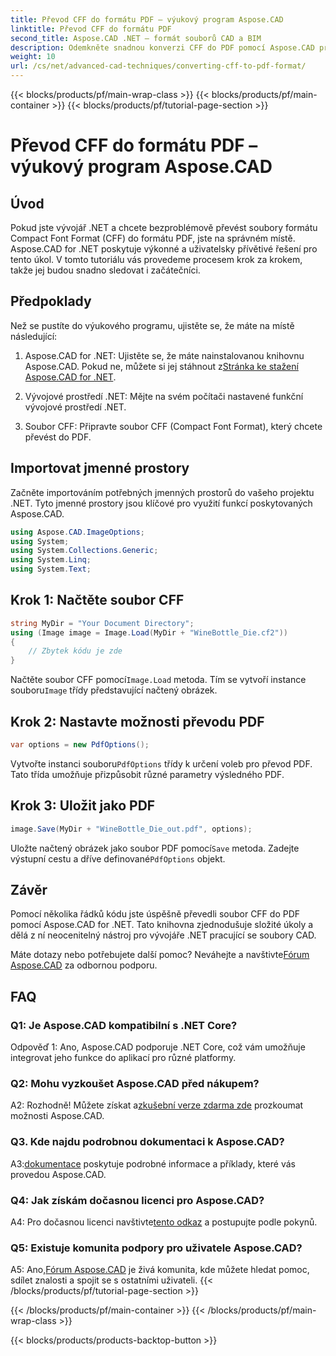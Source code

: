 ```yaml
---
title: Převod CFF do formátu PDF – výukový program Aspose.CAD
linktitle: Převod CFF do formátu PDF
second_title: Aspose.CAD .NET – formát souborů CAD a BIM
description: Odemkněte snadnou konverzi CFF do PDF pomocí Aspose.CAD pro .NET. Postupujte podle našeho podrobného průvodce.
weight: 10
url: /cs/net/advanced-cad-techniques/converting-cff-to-pdf-format/
---
```


{{< blocks/products/pf/main-wrap-class >}}
{{< blocks/products/pf/main-container >}}
{{< blocks/products/pf/tutorial-page-section >}}

# Převod CFF do formátu PDF – výukový program Aspose.CAD

## Úvod

Pokud jste vývojář .NET a chcete bezproblémově převést soubory formátu Compact Font Format (CFF) do formátu PDF, jste na správném místě. Aspose.CAD for .NET poskytuje výkonné a uživatelsky přívětivé řešení pro tento úkol. V tomto tutoriálu vás provedeme procesem krok za krokem, takže jej budou snadno sledovat i začátečníci.

## Předpoklady

Než se pustíte do výukového programu, ujistěte se, že máte na místě následující:

1. Aspose.CAD for .NET: Ujistěte se, že máte nainstalovanou knihovnu Aspose.CAD. Pokud ne, můžete si jej stáhnout z[Stránka ke stažení Aspose.CAD for .NET](https://releases.aspose.com/cad/net/).

2. Vývojové prostředí .NET: Mějte na svém počítači nastavené funkční vývojové prostředí .NET.

3. Soubor CFF: Připravte soubor CFF (Compact Font Format), který chcete převést do PDF.

## Importovat jmenné prostory

Začněte importováním potřebných jmenných prostorů do vašeho projektu .NET. Tyto jmenné prostory jsou klíčové pro využití funkcí poskytovaných Aspose.CAD.

```csharp
using Aspose.CAD.ImageOptions;
using System;
using System.Collections.Generic;
using System.Linq;
using System.Text;
```

## Krok 1: Načtěte soubor CFF

```csharp
string MyDir = "Your Document Directory";
using (Image image = Image.Load(MyDir + "WineBottle_Die.cf2"))
{
    // Zbytek kódu je zde
}
```

 Načtěte soubor CFF pomocí`Image.Load` metoda. Tím se vytvoří instance souboru`Image` třídy představující načtený obrázek.

## Krok 2: Nastavte možnosti převodu PDF

```csharp
var options = new PdfOptions();
```

 Vytvořte instanci souboru`PdfOptions` třídy k určení voleb pro převod PDF. Tato třída umožňuje přizpůsobit různé parametry výsledného PDF.

## Krok 3: Uložit jako PDF

```csharp
image.Save(MyDir + "WineBottle_Die_out.pdf", options);
```

 Uložte načtený obrázek jako soubor PDF pomocí`Save` metoda. Zadejte výstupní cestu a dříve definované`PdfOptions` objekt.

## Závěr

Pomocí několika řádků kódu jste úspěšně převedli soubor CFF do PDF pomocí Aspose.CAD for .NET. Tato knihovna zjednodušuje složité úkoly a dělá z ní neocenitelný nástroj pro vývojáře .NET pracující se soubory CAD.

 Máte dotazy nebo potřebujete další pomoc? Neváhejte a navštivte[Fórum Aspose.CAD](https://forum.aspose.com/c/cad/19) za odbornou podporu.

## FAQ

### Q1: Je Aspose.CAD kompatibilní s .NET Core?

Odpověď 1: Ano, Aspose.CAD podporuje .NET Core, což vám umožňuje integrovat jeho funkce do aplikací pro různé platformy.

### Q2: Mohu vyzkoušet Aspose.CAD před nákupem?

 A2: Rozhodně! Můžete získat a[zkušební verze zdarma zde](https://releases.aspose.com/) prozkoumat možnosti Aspose.CAD.

### Q3. Kde najdu podrobnou dokumentaci k Aspose.CAD?

 A3:[dokumentace](https://reference.aspose.com/cad/net/) poskytuje podrobné informace a příklady, které vás provedou Aspose.CAD.

### Q4: Jak získám dočasnou licenci pro Aspose.CAD?

 A4: Pro dočasnou licenci navštivte[tento odkaz](https://purchase.aspose.com/temporary-license/) a postupujte podle pokynů.

### Q5: Existuje komunita podpory pro uživatele Aspose.CAD?

 A5: Ano,[Fórum Aspose.CAD](https://forum.aspose.com/c/cad/19) je živá komunita, kde můžete hledat pomoc, sdílet znalosti a spojit se s ostatními uživateli.
{{< /blocks/products/pf/tutorial-page-section >}}

{{< /blocks/products/pf/main-container >}}
{{< /blocks/products/pf/main-wrap-class >}}

{{< blocks/products/products-backtop-button >}}
